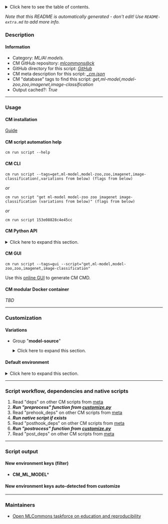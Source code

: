 <details>
<summary>Click here to see the table of contents.</summary>

* [Description](#description)
* [Information](#information)
* [Usage](#usage)
  * [ CM installation](#cm-installation)
  * [ CM script automation help](#cm-script-automation-help)
  * [ CM CLI](#cm-cli)
  * [ CM Python API](#cm-python-api)
  * [ CM GUI](#cm-gui)
  * [ CM modular Docker container](#cm-modular-docker-container)
* [Customization](#customization)
  * [ Variations](#variations)
  * [ Default environment](#default-environment)
* [Script workflow, dependencies and native scripts](#script-workflow-dependencies-and-native-scripts)
* [Script output](#script-output)
* [New environment keys (filter)](#new-environment-keys-(filter))
* [New environment keys auto-detected from customize](#new-environment-keys-auto-detected-from-customize)
* [Maintainers](#maintainers)

</details>

*Note that this README is automatically generated - don't edit! Use `README-extra.md` to add more info.*

### Description

#### Information

* Category: *ML/AI models.*
* CM GitHub repository: *[mlcommons@ck](https://github.com/mlcommons/ck/tree/master/cm-mlops)*
* GitHub directory for this script: *[GitHub](https://github.com/mlcommons/ck/tree/master/cm-mlops/script/get-ml-model-using-imagenet-from-model-zoo)*
* CM meta description for this script: *[_cm.json](_cm.json)*
* CM "database" tags to find this script: *get,ml-model,model-zoo,zoo,imagenet,image-classification*
* Output cached?: *True*
___
### Usage

#### CM installation

[Guide](https://github.com/mlcommons/ck/blob/master/docs/installation.md)

#### CM script automation help

```cm run script --help```

#### CM CLI

`cm run script --tags=get,ml-model,model-zoo,zoo,imagenet,image-classification(,variations from below) (flags from below)`

*or*

`cm run script "get ml-model model-zoo zoo imagenet image-classification (variations from below)" (flags from below)`

*or*

`cm run script 153e08828c4e45cc`

#### CM Python API

<details>
<summary>Click here to expand this section.</summary>

```python

import cmind

r = cmind.access({'action':'run'
                  'automation':'script',
                  'tags':'get,ml-model,model-zoo,zoo,imagenet,image-classification'
                  'out':'con',
                  ...
                  (other input keys for this script)
                  ...
                 })

if r['return']>0:
    print (r['error'])

```

</details>


#### CM GUI

```cm run script --tags=gui --script="get,ml-model,model-zoo,zoo,imagenet,image-classification"```

Use this [online GUI](https://cKnowledge.org/cm-gui/?tags=get,ml-model,model-zoo,zoo,imagenet,image-classification) to generate CM CMD.

#### CM modular Docker container

*TBD*

___
### Customization


#### Variations

  * Group "**model-source**"
    <details>
    <summary>Click here to expand this section.</summary>

    * `_model.#`
      - Workflow:
        1. ***Read "deps" on other CM scripts***
           * get,ml-model,zoo,deepsparse,_model-stub.#
             * CM names: `--adr.['neural-magic-zoo-downloader']...`
             - CM script: [get-ml-model-neuralmagic-zoo](https://github.com/mlcommons/ck/tree/master/cm-mlops/script/get-ml-model-neuralmagic-zoo)
    * `_model.resnet101-pytorch-base`
      - Workflow:
        1. ***Read "deps" on other CM scripts***
           * get,ml-model,zoo,deepsparse,_model-stub.zoo:cv/classification/resnet_v1-101/pytorch/sparseml/imagenet/base-none
             * CM names: `--adr.['neural-magic-zoo-downloader']...`
             - CM script: [get-ml-model-neuralmagic-zoo](https://github.com/mlcommons/ck/tree/master/cm-mlops/script/get-ml-model-neuralmagic-zoo)
    * `_model.resnet50-pruned95-uniform-quant`
      - Workflow:
        1. ***Read "deps" on other CM scripts***
           * get,ml-model,zoo,deepsparse,_model-stub.zoo:cv/classification/resnet_v1-50/pytorch/sparseml/imagenet/pruned95_uniform_quant-none
             * CM names: `--adr.['neural-magic-zoo-downloader']...`
             - CM script: [get-ml-model-neuralmagic-zoo](https://github.com/mlcommons/ck/tree/master/cm-mlops/script/get-ml-model-neuralmagic-zoo)

    </details>

#### Default environment

<details>
<summary>Click here to expand this section.</summary>

These keys can be updated via --env.KEY=VALUE or "env" dictionary in @input.json or using script flags.


</details>

___
### Script workflow, dependencies and native scripts

  1. Read "deps" on other CM scripts from [meta](https://github.com/mlcommons/ck/tree/master/cm-mlops/script/get-ml-model-using-imagenet-from-model-zoo/_cm.json)
  1. ***Run "preprocess" function from [customize.py](https://github.com/mlcommons/ck/tree/master/cm-mlops/script/get-ml-model-using-imagenet-from-model-zoo/customize.py)***
  1. Read "prehook_deps" on other CM scripts from [meta](https://github.com/mlcommons/ck/tree/master/cm-mlops/script/get-ml-model-using-imagenet-from-model-zoo/_cm.json)
  1. ***Run native script if exists***
  1. Read "posthook_deps" on other CM scripts from [meta](https://github.com/mlcommons/ck/tree/master/cm-mlops/script/get-ml-model-using-imagenet-from-model-zoo/_cm.json)
  1. ***Run "postrocess" function from [customize.py](https://github.com/mlcommons/ck/tree/master/cm-mlops/script/get-ml-model-using-imagenet-from-model-zoo/customize.py)***
  1. Read "post_deps" on other CM scripts from [meta](https://github.com/mlcommons/ck/tree/master/cm-mlops/script/get-ml-model-using-imagenet-from-model-zoo/_cm.json)
___
### Script output
#### New environment keys (filter)

* **CM_ML_MODEL***
#### New environment keys auto-detected from customize

___
### Maintainers

* [Open MLCommons taskforce on education and reproducibility](https://github.com/mlcommons/ck/blob/master/docs/mlperf-education-workgroup.md)